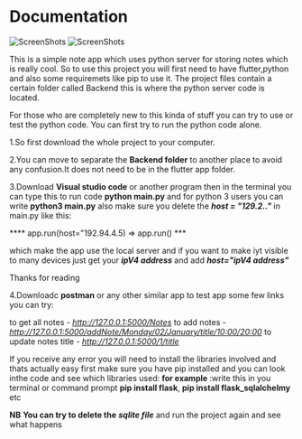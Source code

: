 
# Documentation
![ScreenShots](https://z-p3-scontent.fmba2-1.fna.fbcdn.net/v/t1.0-0/p296x100/89601454_1109938432692274_6330695070324359168_o.jpg?_nc_cat=103&_nc_sid=b9115d&_nc_ohc=waBHVwrSV-QAX8FYVgK&_nc_ht=z-p3-scontent.fmba2-1.fna&_nc_tp=6&oh=9dcc288a0169b9fd91065f8a67813f04&oe=5E95ADDA)
![ScreenShots](https://z-p3-scontent.fmba2-1.fna.fbcdn.net/v/t1.0-0/p296x100/89652956_1109938502692267_9173295574336667648_o.jpg?_nc_cat=104&_nc_sid=b9115d&_nc_ohc=yJJB04jITbIAX-Q_ynm&_nc_ht=z-p3-scontent.fmba2-1.fna&_nc_tp=6&oh=176ba6d127ac55bd5177def4bc316a6a&oe=5E8DCA9A)

This is a simple note app which uses python server for storing notes which is really cool.
So to use this project you will first need to have flutter,python and also some requiremets like pip to use it.
The project files contain a certain folder called Backend this is where the python server code is located.

For those who are completely new to this kinda of stuff you can try to use or test the python code.
You can first try to run the python code alone.

1.So first download the whole project to your computer.

2.You can move to separate the **Backend folder** to another place to avoid any confusion.It does not need to be in the flutter app folder.

3.Download **Visual studio code** or another program then in the terminal you can type this to run code **python main.py** and for python 3 users you can write **python3 main.py** also make sure you delete the ***host = "129.2.."*** in main.py like this:

**** app.run(host="192.94.4.5) => app.run() ***

which make the app use the local server and if you want to make iyt visible to many devices just get your ***ipV4 address*** and add ***host="ipV4 address"***

Thanks for reading

4.Downloadc **postman** or any other similar app to test app some few links you can try:

to get all notes - *http://127.0.0.1:5000/Notes*
to add notes - *http://127.0.0.1:5000/addNote/Monday/02/January/title/10:00/20:00*
to update notes title - *http://127.0.0.1:5000/1/title*

If you receive any error you will need to install the libraries involved and thats actually easy first make sure you have pip installed and you can look inthe code and see which libraries used:
**for example** :write this in you terminal or command prompt **pip install flask**, **pip install flask_sqlalchelmy** etc



**NB** **You can try to delete the** ***sqlite file*** and run the project again and see what happens
